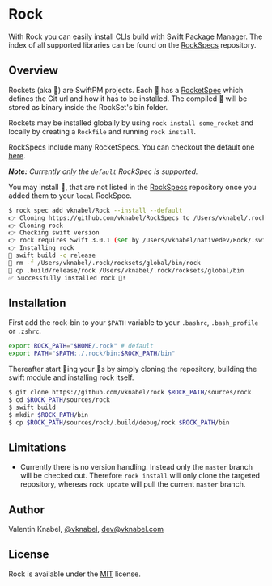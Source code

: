 # Rock

With Rock you can easily install CLIs build with Swift Package Manager.
The index of all supported libraries can be found on the [RockSpecs](https://github.com/vknabel/RockSpecs) repository.

## Overview

Rockets (aka 🚀) are SwiftPM projects.
Each 🚀 has a [RocketSpec](https://github.com/vknabel/RockSpecs/blob/master/default.yaml) which defines the Git url and how it has to be installed.
The compiled 🚀 will be stored as binary inside the RockSet's bin folder.

Rockets may be installed globally by using `rock install some_rocket` and locally by creating a `Rockfile` and running `rock install`.

RockSpecs include many RocketSpecs. You can checkout the default one [here](https://github.com/vknabel/RockSpecs).

***Note:*** *Currently only the `default` RockSpec is supported.*

You may install 🚀, that are not listed in the [RockSpecs](https://github.com/vknabel/RockSpecs) repository once you added them to your `local` RockSpec.

```bash
$ rock spec add vknabel/Rock --install --default
👉 Cloning https://github.com/vknabel/RockSpecs to /Users/vknabel/.rock/rockspecs/default
👉 Cloning rock
👉 Checking swift version
👉 rock requires Swift 3.0.1 (set by /Users/vknabel/nativedev/Rock/.swift-version)
👉 Installing rock
🏃 swift build -c release
🏃 rm -f /Users/vknabel/.rock/rocksets/global/bin/rock
🏃 cp .build/release/rock /Users/vknabel/.rock/rocksets/global/bin
✅ Successfully installed rock 🚀!
```

## Installation

First add the rock-bin to your `$PATH` variable to your `.bashrc`, `.bash_profile` or `.zshrc`.

```bash
export ROCK_PATH="$HOME/.rock" # default
export PATH="$PATH:./.rock/bin:$ROCK_PATH/bin"
```

Thereafter start 🎸ing your 🚀s by simply cloning the repository, building the swift module and installing rock itself.

```bash
$ git clone https://github.com/vknabel/rock $ROCK_PATH/sources/rock
$ cd $ROCK_PATH/sources/rock
$ swift build
$ mkdir $ROCK_PATH/bin
$ cp $ROCK_PATH/sources/rock/.build/debug/rock $ROCK_PATH/bin
```

## Limitations

- Currently there is no version handling. Instead only the `master` branch will be checked out. Therefore `rock install` will only clone the targeted repository, whereas `rock update` will pull the current `master` branch.

## Author

Valentin Knabel, [@vknabel](https://twitter.com/vknabel), dev@vknabel.com

## License

Rock is available under the [MIT](LICENSE) license.

